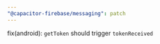 ```yaml
---
"@capacitor-firebase/messaging": patch
---
```


fix(android): `getToken` should trigger `tokenReceived`
